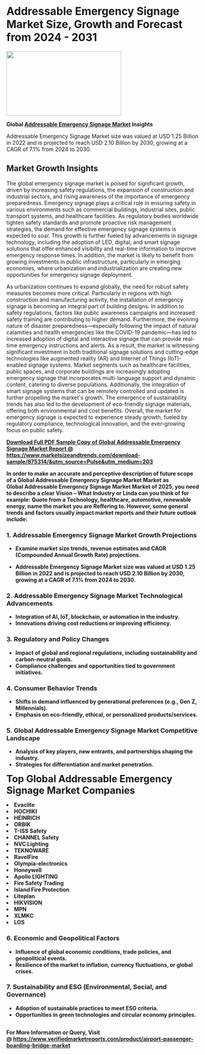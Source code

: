 <H1>Addressable Emergency Signage Market Size, Growth and Forecast from 2024 - 2031</H1><img class="aligncenter size-medium wp-image-584254" src="https://thirdeyenews.in/wp-content/uploads/2024/09/Global-Market-Research-300x168.jpeg" alt="" width="300" height="168" /><p><strong>Global&nbsp;<a href="https://www.marketsizeandtrends.com/download-sample/875314/&amp;utm_source=Pulse&amp;utm_medium=203">Addressable Emergency Signage Market</a> Insights</strong></p><p>Addressable Emergency Signage Market size was valued at USD 1.25 Billion in 2022 and is projected to reach USD 2.10 Billion by 2030, growing at a CAGR of 7.1% from 2024 to 2030.</p><p><h2>Market Growth Insights</h2> <p>The global emergency signage market is poised for significant growth, driven by increasing safety regulations, the expansion of construction and industrial sectors, and rising awareness of the importance of emergency preparedness. Emergency signage plays a critical role in ensuring safety in various environments such as commercial buildings, industrial sites, public transport systems, and healthcare facilities. As regulatory bodies worldwide tighten safety standards and promote proactive risk management strategies, the demand for effective emergency signage systems is expected to soar. This growth is further fueled by advancements in signage technology, including the adoption of LED, digital, and smart signage solutions that offer enhanced visibility and real-time information to improve emergency response times. In addition, the market is likely to benefit from growing investments in public infrastructure, particularly in emerging economies, where urbanization and industrialization are creating new opportunities for emergency signage deployment.</p> <p><strong><a href="#"></a></strong></p> <p>As urbanization continues to expand globally, the need for robust safety measures becomes more critical. Particularly in regions with high construction and manufacturing activity, the installation of emergency signage is becoming an integral part of building designs. In addition to safety regulations, factors like public awareness campaigns and increased safety training are contributing to higher demand. Furthermore, the evolving nature of disaster preparedness—especially following the impact of natural calamities and health emergencies like the COVID-19 pandemic—has led to increased adoption of digital and interactive signage that can provide real-time emergency instructions and alerts. As a result, the market is witnessing significant investment in both traditional signage solutions and cutting-edge technologies like augmented reality (AR) and Internet of Things (IoT)-enabled signage systems. Market segments such as healthcare facilities, public spaces, and corporate buildings are increasingly adopting emergency signage that incorporates multi-language support and dynamic content, catering to diverse populations. Additionally, the integration of smart signage systems that can be remotely controlled and updated is further propelling the market's growth. The emergence of sustainability trends has also led to the development of eco-friendly signage materials, offering both environmental and cost benefits. Overall, the market for emergency signage is expected to experience steady growth, fueled by regulatory compliance, technological innovation, and the ever-growing focus on public safety. <p><strong><a href="#"></p><p><span class=""><strong>Download Full PDF Sample Copy of Global Addressable Emergency Signage Market Report</strong> @ <a href="https://www.marketsizeandtrends.com/download-sample/875314/&amp;utm_source=Pulse&amp;utm_medium=203" target="_blank">https://www.marketsizeandtrends.com/download-sample/875314/&amp;utm_source=Pulse&amp;utm_medium=203</a></span></p><p>In order to make an accurate and perceptive description of future scope of a Global&nbsp;Addressable Emergency Signage Market Market as Global&nbsp;Addressable Emergency Signage Market Market of 2025, you need to describe a clear Vision &ndash; What Industry or Linda can you think of for example: Quote from a Technology, healthcare, automotive, renewable energy, name the market you are Reffering to. However, some general trends and factors usually impact market reports and their future outlook include:</p><h3>1.&nbsp;<strong>Addressable Emergency Signage Market Growth Projections</strong></h3><ul><li>Examine market size trends, revenue estimates and CAGR (Compounded Annual Growth Rate) projections.</li><li><p>Addressable Emergency Signage Market size was valued at USD 1.25 Billion in 2022 and is projected to reach USD 2.10 Billion by 2030, growing at a CAGR of 7.1% from 2024 to 2030.</p></li></ul><h3>2.&nbsp;<strong>Addressable Emergency Signage Market Technological Advancements</strong></h3><ul><li>Integration of AI, IoT, blockchain, or automation in the industry.</li><li>Innovations driving cost reductions or improving efficiency.</li></ul><h3>3.&nbsp;<strong>Regulatory and Policy Changes</strong></h3><ul><li>Impact of global and regional regulations, including sustainability and carbon-neutral goals.</li><li>Compliance challenges and opportunities tied to government initiatives.</li></ul><h3>4.&nbsp;<strong>Consumer Behavior Trends</strong></h3><ul><li>Shifts in demand influenced by generational preferences (e.g., Gen Z, Millennials).</li><li>Emphasis on eco-friendly, ethical, or personalized products/services.</li></ul><h3>5.&nbsp;<strong>Global Addressable Emergency Signage Market Competitive Landscape</strong></h3><ul><li>Analysis of key players, new entrants, and partnerships shaping the industry.</li><li>Strategies for differentiation and market penetration.</li></ul><p data-pm-slice="1 1 []"><span style="color: inherit; font-family: inherit; font-size: 25px;">Top Global Addressable Emergency Signage Market Companies</span></p><div class="" data-test-id=""><p><li>Evaclite</li><li> HOCHIKI</li><li> HEINRICH</li><li> ORBIK</li><li> T-ISS Safety</li><li> CHANNEL Safety</li><li> NVC Lighting</li><li> TEKNOWARE</li><li> RavelFire</li><li> Olympia-electronics</li><li> Honeywell</li><li> Apollo LIGHTING</li><li> Fire Safety Trading</li><li> Island Fire Protection</li><li> Liteplan</li><li> HIKVISION</li><li> MPN</li><li> XLMKC</li><li> LOS</li></p></div><h3>6.&nbsp;<strong>Economic and Geopolitical Factors</strong></h3><ul><li>Influence of global economic conditions, trade policies, and geopolitical events.</li><li>Resilience of the market to inflation, currency fluctuations, or global crises.</li></ul><h3>7.&nbsp;<strong>Sustainability and ESG (Environmental, Social, and Governance)</strong></h3><ul><li>Adoption of sustainable practices to meet ESG criteria.</li><li>Opportunities in green technologies and circular economy principles.</li></ul><h2><strong style="font-size: 14px;">For More Information or Query, Visit @&nbsp;</strong><a style="background-color: #ffffff; font-size: 14px;" href="https://www.marketsizeandtrends.com/report/addressable-emergency-signage-market/" target="_blank">https://www.verifiedmarketreports.com/product/airport-passenger-boarding-bridge-market</a></h2>
